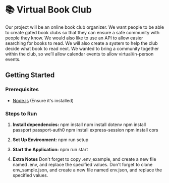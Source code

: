 # 📚 Virtual Book Club

Our project will be an online book club organizer. We want people to be able to create gated book clubs so that they can ensure a safe community with people they know. We would also like to use an API to allow easier searching for books to read. We will also create a system to help the club decide what book to read next. We wanted to bring a community together within the club, so we’ll allow calendar events to allow virtual/in-person events.

## Getting Started

### Prerequisites

- [Node.js](https://nodejs.org/) (Ensure it's installed)

### Steps to Run

1. **Install dependencies:**
   npm install
   npm install dotenv
   npm install passport passport-auth0
   npm install express-session
   npm install cors

3. **Set Up Environment:**
   npm run setup

4. **Start the Application:**
   npm run start

5. **Extra Notes**
   Don't forget to copy .env_example, and create a new file named .env, and replace the specified values.
   Don't forget to clone env_sample.json, and create a new file named env.json, and replace the specified values.